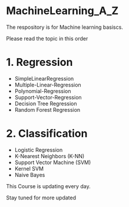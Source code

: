 # MachineLearning_A_Z
The respository is for Machine learning basiscs.

Please read the topic in this order

# 1. Regression
 
  - SimpleLinearRegression
  - Multiple-Linear-Regression
  - Polynomial-Regression
  - Support-Vector-Regression
  - Decision Tree Regression
  - Random Forest Regression
 
 
# 2. Classification
 
  - Logistic Regression
  - K-Nearest Neighbors (K-NN)
  - Support Vector Machine (SVM)
  - Kernel SVM
  - Naive Bayes


This Course is updating every day.

Stay tuned for more updated

